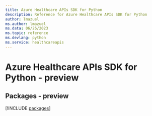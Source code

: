 ```yaml
---
title: Azure Healthcare APIs SDK for Python
description: Reference for Azure Healthcare APIs SDK for Python
author: lmazuel
ms.author: lmazuel
ms.data: 06/26/2023
ms.topic: reference
ms.devlang: python
ms.service: healthcareapis
---
```

# Azure Healthcare APIs SDK for Python - preview
## Packages - preview
[!INCLUDE [packages](healthcare-apis-index.md)]